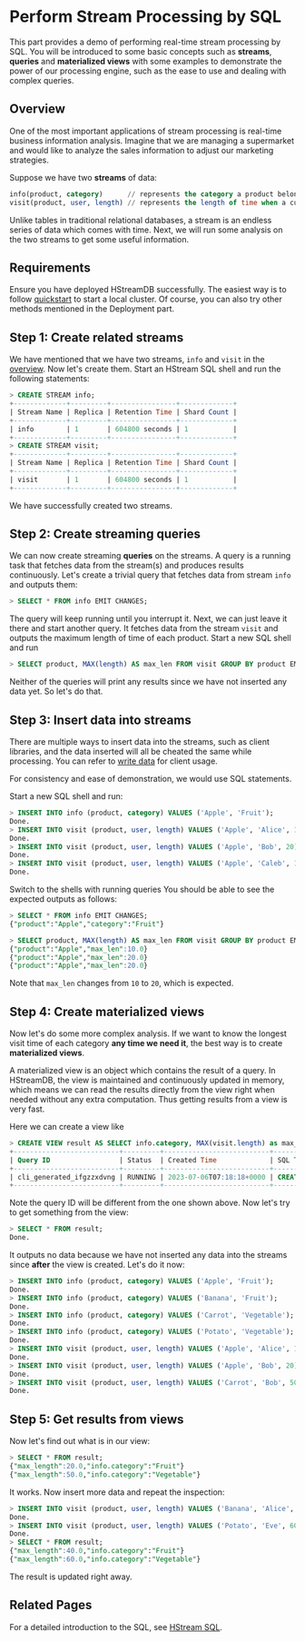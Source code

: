 # Perform Stream Processing by SQL

This part provides a demo of performing real-time stream processing by SQL. You
will be introduced to some basic concepts such as **streams**, **queries** and
**materialized views** with some examples to demonstrate the power of our
processing engine, such as the ease to use and dealing with complex queries.

## Overview

One of the most important applications of stream processing is real-time
business information analysis. Imagine that we are managing a supermarket and
would like to analyze the sales information to adjust our marketing strategies.

Suppose we have two **streams** of data:

```sql
info(product, category)      // represents the category a product belongs to
visit(product, user, length) // represents the length of time when a customer looks at a product
```

Unlike tables in traditional relational databases, a stream is an endless series
of data which comes with time. Next, we will run some analysis on the two
streams to get some useful information.

## Requirements

Ensure you have deployed HStreamDB successfully. The easiest way is to follow
[quickstart](../start/quickstart-with-docker.md) to start a local cluster. Of
course, you can also try other methods mentioned in the Deployment part.

## Step 1: Create related streams

We have mentioned that we have two streams, `info` and `visit` in the
[overview](#overview). Now let's create them. Start an HStream SQL shell and run
the following statements:

```sql
> CREATE STREAM info;
+-------------+---------+----------------+-------------+
| Stream Name | Replica | Retention Time | Shard Count |
+-------------+---------+----------------+-------------+
| info        | 1       | 604800 seconds | 1           |
+-------------+---------+----------------+-------------+
> CREATE STREAM visit;
+-------------+---------+----------------+-------------+
| Stream Name | Replica | Retention Time | Shard Count |
+-------------+---------+----------------+-------------+
| visit       | 1       | 604800 seconds | 1           |
+-------------+---------+----------------+-------------+
```

We have successfully created two streams.

## Step 2: Create streaming queries

We can now create streaming **queries** on the streams. A query is a running
task that fetches data from the stream(s) and produces results continuously.
Let's create a trivial query that fetches data from stream `info` and outputs
them:

```sql
> SELECT * FROM info EMIT CHANGES;
```

The query will keep running until you interrupt it. Next, we can just leave it
there and start another query. It fetches data from the stream `visit` and
outputs the maximum length of time of each product. Start a new SQL shell and
run

```sql
> SELECT product, MAX(length) AS max_len FROM visit GROUP BY product EMIT CHANGES;
```

Neither of the queries will print any results since we have not inserted any
data yet. So let's do that.

## Step 3: Insert data into streams

There are multiple ways to insert data into the streams, such as client
libraries, and the data inserted will all be cheated the same
while processing. You can refer to [write data](../write/write.md) for client usage.

For consistency and ease of demonstration, we would use SQL statements.

Start a new SQL shell and run:

```sql
> INSERT INTO info (product, category) VALUES ('Apple', 'Fruit');
Done.
> INSERT INTO visit (product, user, length) VALUES ('Apple', 'Alice', 10);
Done.
> INSERT INTO visit (product, user, length) VALUES ('Apple', 'Bob', 20);
Done.
> INSERT INTO visit (product, user, length) VALUES ('Apple', 'Caleb', 10);
Done.
```

Switch to the shells with running queries You should be able to see the expected
outputs as follows:

```sql
> SELECT * FROM info EMIT CHANGES;
{"product":"Apple","category":"Fruit"}
```

```sql
> SELECT product, MAX(length) AS max_len FROM visit GROUP BY product EMIT CHANGES;
{"product":"Apple","max_len":10.0}
{"product":"Apple","max_len":20.0}
{"product":"Apple","max_len":20.0}
```

Note that `max_len` changes from `10` to `20`, which is expected.

## Step 4: Create materialized views

Now let's do some more complex analysis. If we want to know the longest visit
time of each category **any time we need it**, the best way is to create
**materialized views**.

A materialized view is an object which contains the result of a query. In
HStreamDB, the view is maintained and continuously updated in memory, which
means we can read the results directly from the view right when needed without
any extra computation. Thus getting results from a view is very fast.

Here we can create a view like

```sql
> CREATE VIEW result AS SELECT info.category, MAX(visit.length) as max_length FROM info JOIN visit ON info.product = visit.product WITHIN (INTERVAL 1 HOUR) GROUP BY info.category;
+--------------------------+---------+--------------------------+-----------------------------------------------------------------------------------------------------------------------------------------------------------------------------------+
| Query ID                 | Status  | Created Time             | SQL Text                                                                                                                                                                          |
+--------------------------+---------+--------------------------+-----------------------------------------------------------------------------------------------------------------------------------------------------------------------------------+
| cli_generated_ifgzzxdvng | RUNNING | 2023-07-06T07:18:18+0000 | CREATE VIEW result AS SELECT info.category, MAX(visit.length) as max_length FROM info JOIN visit ON info.product = visit.product WITHIN (INTERVAL 1 HOUR) GROUP BY info.category; |
+--------------------------+---------+--------------------------+-----------------------------------------------------------------------------------------------------------------------------------------------------------------------------------+
```

Note the query ID will be different from the one shown above. Now let's try to
get something from the view:

```sql
> SELECT * FROM result;
Done.
```

It outputs no data because we have not inserted any data into the streams since
**after** the view is created. Let's do it now:

```sql
> INSERT INTO info (product, category) VALUES ('Apple', 'Fruit');
Done.
> INSERT INTO info (product, category) VALUES ('Banana', 'Fruit');
Done.
> INSERT INTO info (product, category) VALUES ('Carrot', 'Vegetable');
Done.
> INSERT INTO info (product, category) VALUES ('Potato', 'Vegetable');
Done.
> INSERT INTO visit (product, user, length) VALUES ('Apple', 'Alice', 10);
Done.
> INSERT INTO visit (product, user, length) VALUES ('Apple', 'Bob', 20);
Done.
> INSERT INTO visit (product, user, length) VALUES ('Carrot', 'Bob', 50);
Done.
```

## Step 5: Get results from views

Now let's find out what is in our view:

```sql
> SELECT * FROM result;
{"max_length":20.0,"info.category":"Fruit"}
{"max_length":50.0,"info.category":"Vegetable"}
```

It works. Now insert more data and repeat the inspection:

```sql
> INSERT INTO visit (product, user, length) VALUES ('Banana', 'Alice', 40);
Done.
> INSERT INTO visit (product, user, length) VALUES ('Potato', 'Eve', 60);
Done.
> SELECT * FROM result;
{"max_length":40.0,"info.category":"Fruit"}
{"max_length":60.0,"info.category":"Vegetable"}
```

The result is updated right away.

## Related Pages

For a detailed introduction to the SQL, see
[HStream SQL](../reference/sql/sql-overview.md).
